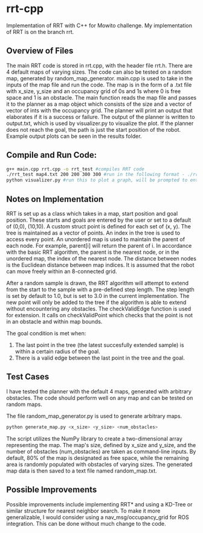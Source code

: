 # rrt-cpp
Implementation of RRT with C++ for Mowito challenge. My implementation of RRT is on the branch rrt. 

## Overview of Files
The main RRT code is stored in rrt.cpp, with the header file rrt.h. 
There are 4 default maps of varying sizes. The code can also be tested on a random map, generated by random_map_generator. 
main.cpp is used to take in the inputs of the map file and run the code. The map is in the form of a .txt file with x_size, y_size and an occupancy grid of 0s and 1s where 0 is free space and 1 is an obstacle. The main function reads the map file and passes it to the planner as a map object which consists of the size and a vector of vector of ints with the occupancy grid. 
The planner will print an output that elaborates if it is a success or failure. The output of the planner is written to output.txt, which is used by visualizer.py to visualize the plot. If the planner does not reach the goal, the path is just the start position of the robot. 
Example output plots can be seen in the results folder.

## Compile and Run Code:
```bash
g++ main.cpp rrt.cpp -o rrt_test #compiles RRT code
./rrt_test map4.txt 200 200 300 300 #run in the following format - ./rrt_test map_name start_x start_y goal_x goal_y
python visualizer.py #run this to plot a graph, will be prompted to enter map filename. Enter the full name - eg. map4.txt
```

## Notes on Implementation
RRT is set up as a class which takes in a map, start position and goal position. These starts and goals are entered by the user or set to a default of (0,0), (10,10). 
A custom struct point is defined for each set of (x, y). The tree is maintained as a vector of points. An index in the tree is used to access every point. An unordered map is used to maintain the parent of each node. For example, parent[i] will return the parent of i. In accordance with the basic RRT algorithm, the parent is the nearest node, or in the unordered map, the index of the nearest node. The distance between nodes is the Euclidean distance between map indices. It is assumed that the robot can move freely within an 8-connected grid. 

After a random sample is drawn, the RRT algorithm will attempt to extend from the start to the sample with a pre-defined step length. The step length is set by default to 1.0, but is set to 3.0 in the current implementation. The new point will only be added to the tree if the algorithm is able to extend without encountering any obstacles. The checkValidEdge function is used for extension. It calls on checkValidPoint which checks that the point is not in an obstacle and within map bounds. 

The goal condition is met when: 
1. The last point in the tree (the latest succesfully extended sample) is within a certain radius of the goal.
2. There is a valid edge between the last point in the tree and the goal.
   
## Test Cases
I have tested the planner with the default 4 maps, generated with arbitrary obstacles. The code should perform well on any map and can be tested on random maps. 

The file random_map_generator.py is used to generate arbitrary maps. 
```bash
python generate_map.py <x_size> <y_size> <num_obstacles>
```
The script utilizes the NumPy library to create a two-dimensional array representing the map. The map's size, defined by x_size and y_size, and the number of obstacles (num_obstacles) are taken as command-line inputs. By default, 80% of the map is designated as free space, while the remaining area is randomly populated with obstacles of varying sizes. The generated map data is then saved to a text file named random_map.txt. 


## Possible Improvements
Possible improvements include implementing RRT* and using a KD-Tree or similar structure for nearest neighbor search. 
To make it more generalizable, I would consider using a nav_msg/occupancy_grid for ROS integration. This can be done without much change to the code. 
